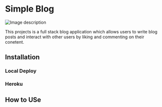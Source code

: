# Simple Blog

![Image description](link-to-image)


This projects is a full stack blog application which allows users to write blog posts and interact with other users by liking and commenting on their conetent. 

## Installation


### Local Deploy


### Heroku 

## How to USe